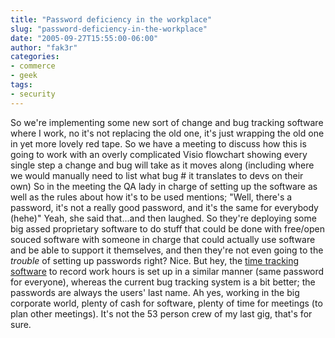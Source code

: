 ```yaml
---
title: "Password deficiency in the workplace"
slug: "password-deficiency-in-the-workplace"
date: "2005-09-27T15:55:00-06:00"
author: "fak3r"
categories:
- commerce
- geek
tags:
- security
---
```


So we're implementing some new sort of change and bug tracking software where I work, no it's not replacing the old one, it's just wrapping the old one in yet more lovely red tape. So we have a meeting to discuss how this is going to work with an overly complicated Visio flowchart showing every single step a change and bug will take as it moves along (including where we would manually need to list what bug # it translates to devs on their own) So in the meeting the QA lady in charge of setting up the software as well as the rules about how it's to be used mentions; "Well, there's a password, it's not a really good password, and it's the same for everybody (hehe)" Yeah, she said that...and then laughed. So they're deploying some big assed proprietary software to do stuff that could be done with free/open souced software with someone in charge that could actually use software and be able to support it themselves, and then they're not even going to the *_trouble_* of setting up passwords right? Nice. But hey, the [time tracking software](http://www.hrdirect.com/solutions/attendancetracking/attendancesoftware/default.aspx) to record work hours is set up in a similar manner (same password for everyone), whereas the current bug tracking system is a bit better; the passwords are always the users' last name. Ah yes, working in the big corporate world, plenty of cash for software, plenty of time for meetings (to plan other meetings). It's not the 53 person crew of my last gig, that's for sure.
